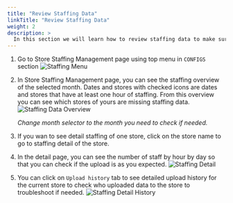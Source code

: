 ```yaml
---
title: "Review Staffing Data"
linkTitle: "Review Staffing Data"
weight: 2
description: >
  In this section we will learn how to review staffing data to make sure they are input correctly.
---
```


1. Go to Store Staffing Management page using top menu in `CONFIGS` section
<img src="https://storage.googleapis.com/palexy-static-files/documents/staff_menu.jpg"
     alt="Staffing Menu"/>

2. In Store Staffing Management page, you can see the staffing overview of the selected month. Dates and stores with checked icons are dates and stores that have at least one hour of staffing. From this overview you can see which stores of yours are missing staffing data.
<img src="https://storage.googleapis.com/palexy-static-files/documents/staff_overview.png"
     alt="Staffing Data Overview"/>
    
    *Change month selector to the month you need to check if needed.*

3. If you wan to see detail staffing of one store, click on the store name to go to staffing detail of the store. 

4. In the detail page, you can see the number of staff by hour by day so that you can check if the upload is as you expected.
<img src="https://storage.googleapis.com/palexy-static-files/documents/staff_detail.png"
     alt="Staffing Detail"/>

5. You can click on `Upload history` tab to see detailed upload history for the current store to check who uploaded data to the store to troubleshoot if needed.
<img src="https://storage.googleapis.com/palexy-static-files/documents/staff_detail_upload_history.png"
     alt="Staffing Detail History"/>